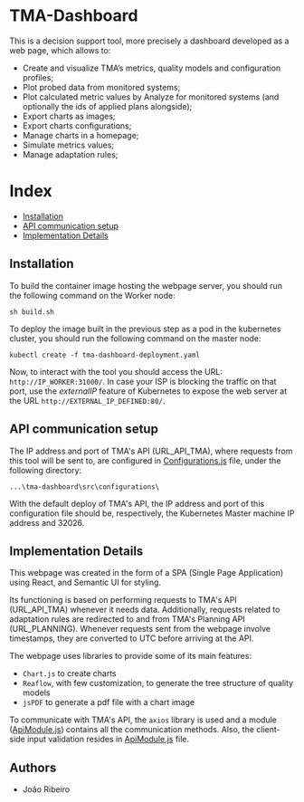 # TMA-Dashboard
 
This is a decision support tool, more precisely a dashboard developed as a web page, which allows to:
-   Create and visualize TMA’s metrics, quality models and configuration profiles;
-   Plot probed data from monitored systems;
-   Plot calculated metric values by Analyze for monitored systems (and optionally the ids of applied plans alongside);
-   Export charts as images;
-   Export charts configurations;
-   Manage charts in a homepage;
-   Simulate metrics values;
-   Manage adaptation rules;

# Index

 -   [Installation](#Installation)
 -   [API communication setup](#API-communication-setup)
 -   [Implementation Details](#Implementation-Details)

## Installation

To build the container image hosting the webpage server, you should run the following command on the Worker node:

```
sh build.sh
```

To deploy the image built in the previous step as a pod in the kubernetes cluster, you should run the following command on the master node:

```
kubectl create -f tma-dashboard-deployment.yaml
```

Now, to interact with the tool you should access the URL: `http://IP_WORKER:31000/`. In case your ISP is blocking the traffic on that port, use the *externalIP* feature of Kubernetes to expose the web server at the URL `http://EXTERNAL_IP_DEFINED:80/`.

## API communication setup

The IP address and port of TMA's API (URL_API_TMA), where requests from this tool will be sent to, are configured in [Configurations.js](tma-dashboard/src/configurations/Configurations.js) file, under the following directory:

```
...\tma-dashboard\src\configurations\
```

With the default deploy of TMA's API, the IP address and port of this configuration file should be, respectively, the Kubernetes Master machine IP address and 32026. 

## Implementation Details

This webpage was created in the form of a SPA (Single Page Application) using React, and Semantic UI for styling. 

Its functioning is based on performing requests to TMA's API (URL_API_TMA) whenever it needs data. Additionally, requests related to adaptation rules are redirected to and from TMA's Planning API (URL_PLANNING). Whenever requests sent from the webpage involve timestamps, they are converted to UTC before arriving at the API.

The webpage uses libraries to provide some of its main features:
 -  `Chart.js` to create charts
 -  `Reaflow`, with few customization, to generate the tree structure of quality models
 -  `jsPDF` to generate a pdf file with a chart image
 
To communicate with TMA's API, the `axios` library is used and a module ([ApiModule.js](tma-dashboard/src/utils/api/ApiModule.js)) contains all the communication methods. Also, the client-side input validation resides in [ApiModule.js](tma-dashboard/src/utils/ValidInputs.js) file.

## Authors
* João Ribeiro
